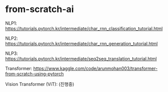 # from-scratch-ai

NLP1: https://tutorials.pytorch.kr/intermediate/char_rnn_classification_tutorial.html

NLP2: https://tutorials.pytorch.kr/intermediate/char_rnn_generation_tutorial.html

NLP3: https://tutorials.pytorch.kr/intermediate/seq2seq_translation_tutorial.html

Transformer: https://www.kaggle.com/code/arunmohan003/transformer-from-scratch-using-pytorch

Vision Transformer (ViT): (진행중)
